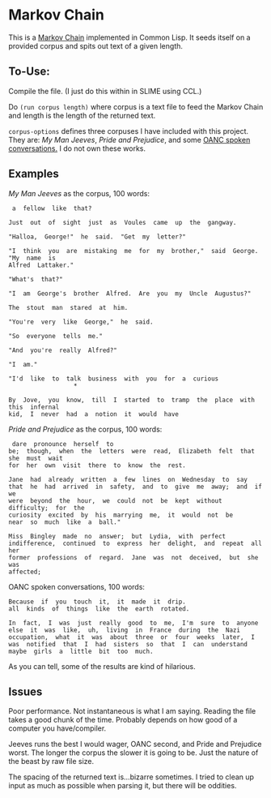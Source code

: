 # Markov Chain

This is a [Markov Chain](https://en.wikipedia.org/wiki/Markov_chain) implemented in Common Lisp. It seeds itself on a provided corpus and spits out text of a given length.

## To-Use:

Compile the file. (I just do this within in SLIME using CCL.)

Do `(run corpus length)` where corpus is a text file to feed the Markov Chain and length is the length of the returned text.

`corpus-options` defines three corpuses I have included with this project. They are: *My Man Jeeves*, *Pride and Prejudice*, and some [OANC spoken conversations.](http://www.anc.org/) I do not own these works.

## Examples

*My Man Jeeves* as the corpus, 100 words:

```
 a  fellow  like  that?

Just  out  of  sight  just  as  Voules  came  up  the  gangway.

"Halloa,  George!"  he  said.  "Get  my  letter?"

"I  think  you  are  mistaking  me  for  my  brother,"  said  George.  "My  name  is
Alfred  Lattaker."

"What's  that?"

"I  am  George's  brother  Alfred.  Are  you  my  Uncle  Augustus?"

The  stout  man  stared  at  him.

"You're  very  like  George,"  he  said.

"So  everyone  tells  me."

"And  you're  really  Alfred?"

"I  am."

"I'd  like  to  talk  business  with  you  for  a  curious
                  *

By  Jove,  you  know,  till  I  started  to  tramp  the  place  with  this  infernal
kid,  I  never  had  a  notion  it  would  have

```

*Pride and Prejudice* as the corpus, 100 words:

```
 dare  pronounce  herself  to
be;  though,  when  the  letters  were  read,  Elizabeth  felt  that  she  must  wait
for  her  own  visit  there  to  know  the  rest.

Jane  had  already  written  a  few  lines  on  Wednesday  to  say
that  he  had  arrived  in  safety,  and  to  give  me  away;  and  if  we
were  beyond  the  hour,  we  could  not  be  kept  without  difficulty;  for  the
curiosity  excited  by  his  marrying  me,  it  would  not  be
near  so  much  like  a  ball."

Miss  Bingley  made  no  answer;  but  Lydia,  with  perfect
indifference,  continued  to  express  her  delight,  and  repeat  all  her
former  professions  of  regard.  Jane  was  not  deceived,  but  she  was
affected;
```

OANC spoken conversations, 100 words:

```
Because  if  you  touch  it,  it  made  it  drip.
all  kinds  of  things  like  the  earth  rotated.

In  fact,  I  was  just  really  good  to  me,  I'm  sure  to  anyone  else  it  was  like,  uh,  living  in  France  during  the  Nazi  occupation,  what  it  was  about  three  or  four  weeks  later,  I  was  notified  that  I  had  sisters  so  that  I  can  understand  maybe  girls  a  little  bit  too  much.

```

As you can tell, some of the results are kind of hilarious.

## Issues

Poor performance. Not instantaneous is what I am saying. Reading the file takes a good chunk of the time. Probably depends on how good of a computer you have/compiler.

Jeeves runs the best I would wager, OANC second, and Pride and Prejudice worst. The longer the corpus the slower it is going to be. Just the nature of the beast by raw file size.

The spacing of the returned text is...bizarre sometimes. I tried to clean up input as much as possible when parsing it, but there will be oddities.
